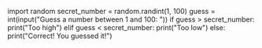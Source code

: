 import random
secret_number = random.randint(1, 100)
guess = int(input("Guess a number between 1 and 100: "))
if guess > secret_number:
  print("Too high")
elif guess < secret_number:
  print("Too low")
else:
  print("Correct! You guessed it!")
<!---
Philipl1235/Philipl1235 is a ✨ special ✨ repository because its `README.md` (this file) appears on your GitHub profile.
You can click the Preview link to take a look at your changes.
--->
